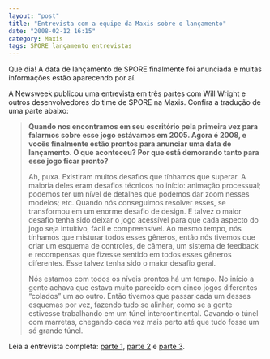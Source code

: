 ```yaml
---
layout: "post"
title: "Entrevista com a equipe da Maxis sobre o lançamento"
date: "2008-02-12 16:15"
category: Maxis
tags: SPORE lançamento entrevistas
---
```


Que dia! A data de lançamento de SPORE finalmente foi anunciada e muitas informações estão aparecendo por aí.

A Newsweek publicou uma entrevista em três partes com Will Wright e outros desenvolvedores do time de SPORE na Maxis. Confira a tradução de uma parte abaixo:

> **Quando nos encontramos em seu escritório pela primeira vez para falarmos sobre esse jogo estávamos em 2005. Agora é 2008, e vocês finalmente estão prontos para anunciar uma data de lançamento. O que aconteceu? Por que está demorando tanto para esse jogo ficar pronto?**
>
> Ah, puxa. Existiram muitos desafios que tínhamos que superar. A maioria deles eram desafios técnicos no início: animação processual; podemos ter um nível de detalhes que podemos dar zoom nesses modelos; etc. Quando nós conseguimos resolver esses, se transformou em um enorme desafio de design. E talvez o maior desafio tenha sido deixar o jogo acessível para que cada aspecto do jogo seja intuitivo, fácil e compreensível. Ao mesmo tempo, nós tínhamos que misturar todos esses gêneros, então nós tivemos que criar um esquema de controles, de câmera, um sistema de feedback e recompensas que fizesse sentido em todos esses gêneros diferentes. Esse talvez tenha sido o maior desafio geral.
>
> Nós estamos com todos os níveis prontos há um tempo. No início a gente achava que estava muito parecido com cinco jogos diferentes “colados” um ao outro. Então tivemos que passar cada um desses esquemas por vez, fazendo tudo se alinhar, como se a gente estivesse trabalhando em um túnel intercontinental. Cavando o túnel com marretas, chegando cada vez mais perto até que tudo fosse um só grande túnel.

Leia a entrevista completa: [parte 1](http://blog.newsweek.com/blogs/levelup/archive/2008/02/12/exclusive-will-wright-on-why-spore-is-taking-so-long-and-much-more-part-i.aspx), [parte 2](http://blog.newsweek.com/blogs/levelup/archive/2008/02/12/exclusive-will-wright-on-why-spore-is-taking-so-long-and-much-more-part-ii.aspx) e [parte 3](http://blog.newsweek.com/blogs/levelup/archive/2008/02/12/exclusive-lucy-bradshaw-on-how-spore-evolved-for-nintendo-ds-mac-and-mobile.aspx).
